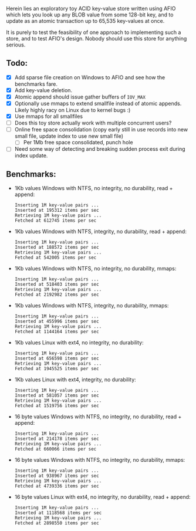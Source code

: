 Herein lies an exploratory toy ACID key-value store written using
AFIO which lets you look up any BLOB value from some 128-bit key, and to
update as an atomic transaction up to 65,535 key-values at once.

It is purely to test the feasibility of one approach to implementing such
a store, and to test AFIO's design. Nobody should use this store for
anything serious.

## Todo:
- [x] Add sparse file creation on Windows to AFIO and see how the
benchmarks fare.
- [x] Add key-value deletion.
- [x] Atomic append should issue gather buffers of `IOV_MAX`
- [x] Optionally use mmaps to extend smallfile instead of atomic appends.
Likely highly racy on Linux due to kernel bugs :)
- [x] Use mmaps for all smallfiles
- [ ] Does this toy store actually work with multiple concurrent users?
- [ ] Online free space consolidation (copy early still in use records
into new small file, update index to use new small file)
  - [ ] Per 1Mb free space consolidated, punch hole
- [ ] Need some way of detecting and breaking sudden process exit during
index update.

## Benchmarks:
- 1Kb values Windows with NTFS, no integrity, no durability, read + append:
  ```
  Inserting 1M key-value pairs ...
  Inserted at 195312 items per sec
  Retrieving 1M key-value pairs ...
  Fetched at 612745 items per sec
  ```
- 1Kb values Windows with NTFS, integrity, no durability, read + append:
  ```
  Inserting 1M key-value pairs ...
  Inserted at 188572 items per sec
  Retrieving 1M key-value pairs ...
  Fetched at 542005 items per sec
  ```
- 1Kb values Windows with NTFS, no integrity, no durability, mmaps:
  ```
  Inserting 1M key-value pairs ...
  Inserted at 518403 items per sec
  Retrieving 1M key-value pairs ...
  Fetched at 2192982 items per sec
  ```
- 1Kb values Windows with NTFS, integrity, no durability, mmaps:
  ```
  Inserting 1M key-value pairs ...
  Inserted at 455996 items per sec
  Retrieving 1M key-value pairs ...
  Fetched at 1144164 items per sec
  ```

- 1Kb values Linux with ext4, no integrity, no durability:
  ```
  Inserting 1M key-value pairs ...
  Inserted at 656598 items per sec
  Retrieving 1M key-value pairs ...
  Fetched at 1945525 items per sec
  ```
- 1Kb values Linux with ext4, integrity, no durability:
  ```
  Inserting 1M key-value pairs ...
  Inserted at 581057 items per sec
  Retrieving 1M key-value pairs ...
  Fetched at 1519756 items per sec
  ```
  
- 16 byte values Windows with NTFS, no integrity, no durability, read + append:
  ```
  Inserting 1M key-value pairs ...
  Inserted at 214178 items per sec
  Retrieving 1M key-value pairs ...
  Fetched at 660066 items per sec
  ```
- 16 byte values Windows with NTFS, no integrity, no durability, mmaps:
  ```
  Inserting 1M key-value pairs ...
  Inserted at 938967 items per sec
  Retrieving 1M key-value pairs ...
  Fetched at 4739336 items per sec
  ```
- 16 byte values Linux with ext4, no integrity, no durability, read + append:
  ```
  Inserting 1M key-value pairs ...
  Inserted at 1118568 items per sec
  Retrieving 1M key-value pairs ...
  Fetched at 2898550 items per sec
  ```
